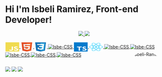 ## <h1>Hi I'm Isbeli Ramirez, Front-end Developer!</h1>
<div align="center">
  <a href="https://github.com/Isbeli">
  <img height="180em" src="https://github-readme-stats.vercel.app/api/top-langs/?username=Isbeli&layout=compact&langs_count=7&theme=dark"/>
  <img height="180em" src="https://github-readme-stats.vercel.app/api?username=Isbeli&show_icons=true&theme=radical"/>
  </a>
</div>

<div style="display: inline_block"><br>
  <a href="https://github.com/isbeli">
  <img align="center" alt="Isbe-Js" height="30" width="45" src="https://raw.githubusercontent.com/devicons/devicon/master/icons/javascript/javascript-plain.svg">
  <img align="center" alt="Isbe-HTML" height="30" width="40" src="https://raw.githubusercontent.com/devicons/devicon/master/icons/html5/html5-original.svg">
  <img align="center" alt="Isbe-CSS" height="30" width="40" src="https://raw.githubusercontent.com/devicons/devicon/master/icons/css3/css3-original.svg">
  <img align="center" alt="Isbe-CSS" height="40" width="45" src="https://walde.co/wp-content/uploads/2016/09/nodejs_logo.png">
  <img align="center" alt="Isbe-Ts" height="30" width="45" src="https://raw.githubusercontent.com/devicons/devicon/master/icons/typescript/typescript-plain.svg">
  <img align="center" alt="Isbe-React" height="30" width="45" src="https://raw.githubusercontent.com/devicons/devicon/master/icons/react/react-original.svg">
  <img align="center" alt="Isbe-CSS" height="40" width="50" src="https://w7.pngwing.com/pngs/492/902/png-transparent-vuejs-original-wordmark-logo-icon.png">

  <img align="center" alt="Isbe-CSS" height="40" width="60" src="https://cdn-bdfbc.nitrocdn.com/mpQHUpeCagYMmyclYzWrEuJOvwEOajTJ/assets/static/optimized/rev-33edbce/wp-content/uploads/2022/12/cover7-1080x675.jpg">
  <img align="center" alt="Isbe-CSS" height="40" width="50" src="https://sass-lang.com/assets/img/styleguide/seal-color-aef0354c.png">
  <img align="center" alt="Isbe-CSS" height="40" width="45" src="https://prepinsta.com/wp-content/uploads/2020/07/python-removebg-preview.webp">
   <img align="center" alt="Isbe-CSS" height="40" width="50" src="https://logosmarcas.net/wp-content/uploads/2020/11/Salesforce-Logo.png">
  

  


  <img align="right" alt="Isbeli-Ramirez" height="150" style="border-radius:60px;" src="https://lh3.googleusercontent.com/a/AGNmyxbmpEejC5KUBkqa4XVGp8EHvrJhp7zYrcxz4GDj=s288">
  </a>
</div>
  
  ##
 
<div> 
  
  <a href="https://www.instagram.com/isbelij/" style="border-radius:50px;" target="_blank"><img src="https://img.shields.io/badge/-Instagram-%23E4405F?style=for-the-badge&logo=instagram&logoColor=white" target="_blank"></a>
  <a href = "mailto:isbeliramirez8@gmail.com"><img src="https://img.shields.io/badge/-Gmail-%23333?style=for-the-badge&logo=gmail&logoColor=white" target="_blank"></a>
  <a href="https://www.linkedin.com/in/isbeli-ramirez-43a802130/" target="_blank"><img src="https://img.shields.io/badge/-LinkedIn-%230077B5?style=for-the-badge&logo=linkedin&logoColor=white" target="_blank"></a> 
 <a href="https://github.com/isbeli">
 </a>
</div>
